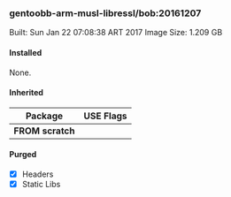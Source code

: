 ### gentoobb-arm-musl-libressl/bob:20161207

Built: Sun Jan 22 07:08:38 ART 2017
Image Size: 1.209 GB
#### Installed
None.
#### Inherited
Package | USE Flags
--------|----------
**FROM scratch** |
#### Purged
- [x] Headers
- [x] Static Libs
